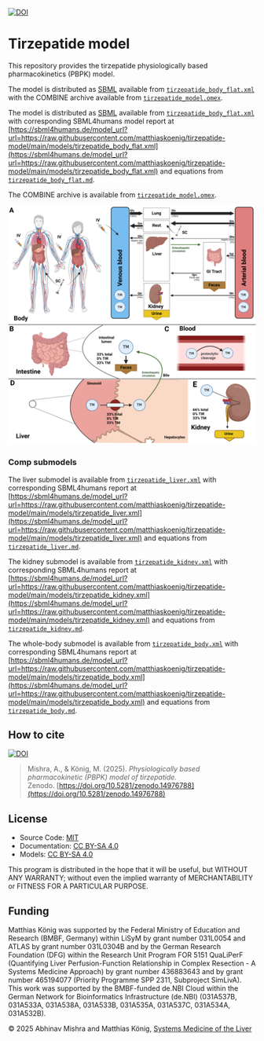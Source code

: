 [![DOI](https://zenodo.org/badge/DOI/10.5281/zenodo.14976788.svg)](https://doi.org/10.5281/zenodo.14976788)

# Tirzepatide model
This repository provides the tirzepatide physiologically based pharmacokinetics (PBPK) model.

The model is distributed as [SBML](http://sbml.org) available from [`tirzepatide_body_flat.xml`](./models/tirzepatide_body_flat.xml) with the COMBINE archive available from [`tirzepatide_model.omex`](./tirzepatide_model.omex).

The model is distributed as [SBML](http://sbml.org) available from [`tirzepatide_body_flat.xml`](./models/tirzepatide_body_flat.xml) with 
corresponding SBML4humans model report at [https://sbml4humans.de/model_url?url=https://raw.githubusercontent.com/matthiaskoenig/tirzepatide-model/main/models/tirzepatide_body_flat.xml](https://sbml4humans.de/model_url?url=https://raw.githubusercontent.com/matthiaskoenig/tirzepatide-model/main/models/tirzepatide_body_flat.xml) and equations from [`tirzepatide_body_flat.md`](./models/tirzepatide_body_flat.md).

The COMBINE archive is available from [`tirzepatide_model.omex`](./tirzepatide_model.omex).

![model overview](./figures/tirzepatide_model.png)

### Comp submodels
The liver submodel is available from [`tirzepatide_liver.xml`](./models/tirzepatide_liver.xml) with corresponding SBML4humans report at
[https://sbml4humans.de/model_url?url=https://raw.githubusercontent.com/matthiaskoenig/tirzepatide-model/main/models/tirzepatide_liver.xml](https://sbml4humans.de/model_url?url=https://raw.githubusercontent.com/matthiaskoenig/tirzepatide-model/main/models/tirzepatide_liver.xml) and equations from [`tirzepatide_liver.md`](./models/tirzepatide_liver.md).

The kidney submodel is available from [`tirzepatide_kidney.xml`](./models/tirzepatide_kidney.xml) with corresponding SBML4humans report at
[https://sbml4humans.de/model_url?url=https://raw.githubusercontent.com/matthiaskoenig/tirzepatide-model/main/models/tirzepatide_kidney.xml](https://sbml4humans.de/model_url?url=https://raw.githubusercontent.com/matthiaskoenig/tirzepatide-model/main/models/tirzepatide_kidney.xml) and equations from [`tirzepatide_kidney.md`](./models/tirzepatide_kidney.md).

The whole-body submodel is available from [`tirzepatide_body.xml`](./models/tirzepatide_body.xml) with corresponding SBML4humans report at
[https://sbml4humans.de/model_url?url=https://raw.githubusercontent.com/matthiaskoenig/tirzepatide-model/main/models/tirzepatide_body.xml](https://sbml4humans.de/model_url?url=https://raw.githubusercontent.com/matthiaskoenig/tirzepatide-model/main/models/tirzepatide_body.xml) and equations from [`tirzepatide_body.md`](./models/tirzepatide_body.md).

## How to cite
[![DOI](https://zenodo.org/badge/DOI/10.5281/zenodo.14976788.svg)](https://doi.org/10.5281/zenodo.14976788)

> Mishra, A., & König, M. (2025).
> *Physiologically based pharmacokinetic (PBPK) model of tirzepatide.*   
> Zenodo. [https://doi.org/10.5281/zenodo.14976788](https://doi.org/10.5281/zenodo.14976788)

## License

* Source Code: [MIT](https://opensource.org/license/MIT)
* Documentation: [CC BY-SA 4.0](https://creativecommons.org/licenses/by-sa/4.0/)
* Models: [CC BY-SA 4.0](https://creativecommons.org/licenses/by-sa/4.0/)

This program is distributed in the hope that it will be useful, but WITHOUT ANY
WARRANTY; without even the implied warranty of MERCHANTABILITY or FITNESS FOR A
PARTICULAR PURPOSE.

## Funding
Matthias König was supported by the Federal Ministry of Education and Research (BMBF, Germany) within LiSyM by grant number 031L0054 and ATLAS by grant number 031L0304B and by the German Research Foundation (DFG) within the Research Unit Program FOR 5151 QuaLiPerF (Quantifying Liver Perfusion-Function Relationship in Complex Resection - A Systems Medicine Approach) by grant number 436883643 and by grant number 465194077 (Priority Programme SPP 2311, Subproject SimLivA). This work was supported by the BMBF-funded de.NBI Cloud within the German Network for Bioinformatics Infrastructure (de.NBI) (031A537B, 031A533A, 031A538A, 031A533B, 031A535A, 031A537C, 031A534A, 031A532B). 

© 2025 Abhinav Mishra and Matthias König, [Systems Medicine of the Liver](https://livermetabolism.com)